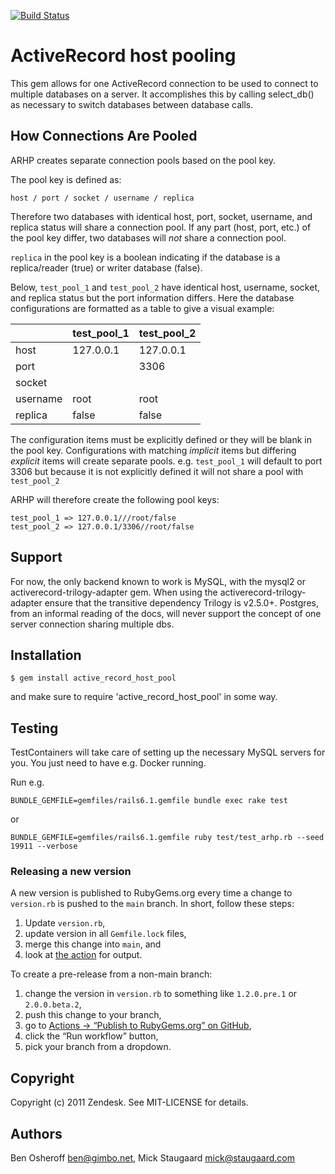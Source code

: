 [![Build Status](https://github.com/zendesk/active_record_host_pool/workflows/CI/badge.svg)](https://github.com/zendesk/active_record_host_pool/actions?query=workflow%3ACI)

# ActiveRecord host pooling

This gem allows for one ActiveRecord connection to be used to connect to multiple databases on a server.
It accomplishes this by calling select_db() as necessary to switch databases between database calls.

## How Connections Are Pooled

ARHP creates separate connection pools based on the pool key.

The pool key is defined as:

`host / port / socket / username / replica`

Therefore two databases with identical host, port, socket, username, and replica status will share a connection pool.
If any part (host, port, etc.) of the pool key differ, two databases will _not_ share a connection pool.

`replica` in the pool key is a boolean indicating if the database is a replica/reader (true) or writer database (false).

Below, `test_pool_1` and `test_pool_2` have identical host, username, socket, and replica status but the port information differs.
Here the database configurations are formatted as a table to give a visual example:

|          |  test_pool_1   |  test_pool_2   |
|----------|----------------|----------------|
| host     | 127.0.0.1      | 127.0.0.1      |
| port     |                | 3306           |
| socket   |                |                |
| username | root           | root           |
| replica  | false          | false          |

The configuration items must be explicitly defined or they will be blank in the pool key.
Configurations with matching _implicit_ items but differing _explicit_ items will create separate pools.
e.g. `test_pool_1` will default to port 3306 but because it is not explicitly defined it will not share a pool with `test_pool_2`

ARHP will therefore create the following pool keys:

```
test_pool_1 => 127.0.0.1///root/false
test_pool_2 => 127.0.0.1/3306//root/false
```


## Support

For now, the only backend known to work is MySQL, with the mysql2 or activerecord-trilogy-adapter gem. When using the activerecord-trilogy-adapter ensure that the transitive dependency Trilogy is v2.5.0+.
Postgres, from an informal reading of the docs, will never support the concept of one server connection sharing multiple dbs.

## Installation

    $ gem install active_record_host_pool

and make sure to require 'active_record_host_pool' in some way.

## Testing

TestContainers will take care of setting up the necessary MySQL servers for you. You just need to have e.g. Docker running.

Run e.g.

    BUNDLE_GEMFILE=gemfiles/rails6.1.gemfile bundle exec rake test

or

    BUNDLE_GEMFILE=gemfiles/rails6.1.gemfile ruby test/test_arhp.rb --seed 19911 --verbose

### Releasing a new version
A new version is published to RubyGems.org every time a change to `version.rb` is pushed to the `main` branch.
In short, follow these steps:
1. Update `version.rb`,
2. update version in all `Gemfile.lock` files,
3. merge this change into `main`, and
4. look at [the action](https://github.com/zendesk/active_record_host_pool/actions/workflows/publish.yml) for output.

To create a pre-release from a non-main branch:
1. change the version in `version.rb` to something like `1.2.0.pre.1` or `2.0.0.beta.2`,
2. push this change to your branch,
3. go to [Actions → “Publish to RubyGems.org” on GitHub](https://github.com/zendesk/active_record_host_pool/actions/workflows/publish.yml),
4. click the “Run workflow” button,
5. pick your branch from a dropdown.

## Copyright

Copyright (c) 2011 Zendesk. See MIT-LICENSE for details.

## Authors
Ben Osheroff <ben@gimbo.net>,
Mick Staugaard <mick@staugaard.com>

